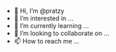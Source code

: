 - 👋 Hi, I’m @pratzy
- 👀 I’m interested in ...
- 🌱 I’m currently learning ...
- 💞️ I’m looking to collaborate on ...
- 📫 How to reach me ...

<!---
pratzy/pratzy is a ✨ special ✨ repository because its `README.md` (this file) appears on your GitHub profile.
You can click the Preview link to take a look at your changes.
--->
